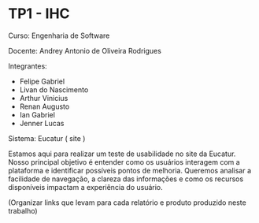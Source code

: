 # TP1 - IHC

Curso: Engenharia de Software

Docente: Andrey Antonio de Oliveira Rodrigues

Integrantes: 
* Felipe Gabriel
* Livan do Nascimento
* Arthur Vinicius
* Renan Augusto
* Ian Gabriel
* Jenner Lucas

Sistema:
Eucatur ( site )

Estamos aqui para realizar um teste de usabilidade no site da Eucatur. Nosso principal objetivo é entender como os usuários interagem com a plataforma e identificar possíveis pontos de melhoria. Queremos analisar a facilidade de navegação, a clareza das informações e como os recursos disponíveis impactam a experiência do usuário.

(Organizar links que levam para cada relatório e produto produzido neste trabalho)
